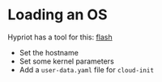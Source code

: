 <!SLIDE>

# Loading an OS

Hypriot has a tool for this: [flash](https://github.com/hypriot/flash)

* Set the hostname
* Set some kernel parameters
* Add a `user-data.yaml` file for `cloud-init`
